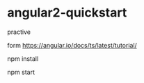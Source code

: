 # angular2-quickstart
practive

form https://angular.io/docs/ts/latest/tutorial/


npm install

npm start